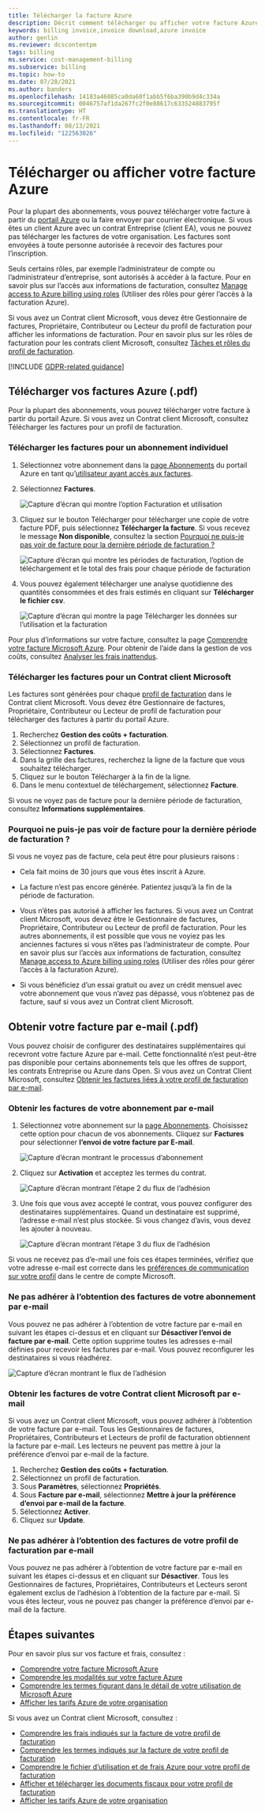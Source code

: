 ```yaml
---
title: Télécharger la facture Azure
description: Décrit comment télécharger ou afficher votre facture Azure.
keywords: billing invoice,invoice download,azure invoice
author: genlin
ms.reviewer: dcscontentpm
tags: billing
ms.service: cost-management-billing
ms.subservice: billing
ms.topic: how-to
ms.date: 07/28/2021
ms.author: banders
ms.openlocfilehash: 14183a46085ca0da60f1abb5f6ba390b9d4c334a
ms.sourcegitcommit: 0046757af1da267fc2f0e88617c633524883795f
ms.translationtype: HT
ms.contentlocale: fr-FR
ms.lasthandoff: 08/13/2021
ms.locfileid: "122563026"
---
```

# <a name="download-or-view-your-azure-billing-invoice"></a>Télécharger ou afficher votre facture Azure

Pour la plupart des abonnements, vous pouvez télécharger votre facture à partir du [portail Azure](https://portal.azure.com/#blade/Microsoft_Azure_Billing/SubscriptionsBlade) ou la faire envoyer par courrier électronique. Si vous êtes un client Azure avec un contrat Entreprise (client EA), vous ne pouvez pas télécharger les factures de votre organisation. Les factures sont envoyées à toute personne autorisée à recevoir des factures pour l’inscription.

Seuls certains rôles, par exemple l’administrateur de compte ou l’administrateur d’entreprise, sont autorisés à accéder à la facture. Pour en savoir plus sur l’accès aux informations de facturation, consultez [Manage access to Azure billing using roles](manage-billing-access.md) (Utiliser des rôles pour gérer l’accès à la facturation Azure).

Si vous avez un Contrat client Microsoft, vous devez être Gestionnaire de factures, Propriétaire, Contributeur ou Lecteur du profil de facturation pour afficher les informations de facturation. Pour en savoir plus sur les rôles de facturation pour les contrats client Microsoft, consultez [Tâches et rôles du profil de facturation](understand-mca-roles.md#billing-profile-roles-and-tasks).

[!INCLUDE [GDPR-related guidance](../../../includes/gdpr-intro-sentence.md)]

## <a name="download-your-azure-invoices-pdf"></a>Télécharger vos factures Azure (.pdf)

Pour la plupart des abonnements, vous pouvez télécharger votre facture à partir du portail Azure. Si vous avez un Contrat client Microsoft, consultez Télécharger les factures pour un profil de facturation.

### <a name="download-invoices-for-an-individual-subscription"></a>Télécharger les factures pour un abonnement individuel

1. Sélectionnez votre abonnement dans la [page Abonnements](https://portal.azure.com/#blade/Microsoft_Azure_Billing/SubscriptionsBlade) du portail Azure en tant qu’[utilisateur ayant accès aux factures](manage-billing-access.md).

2. Sélectionnez **Factures**.

    ![Capture d’écran qui montre l’option Facturation et utilisation](./media/download-azure-invoice-daily-usage-date/billingandusage.png)

3. Cliquez sur le bouton Télécharger pour télécharger une copie de votre facture PDF, puis sélectionnez **Télécharger la facture**. Si vous recevez le message **Non disponible**, consultez la section [Pourquoi ne puis-je pas voir de facture pour la dernière période de facturation ?](#noinvoice)

    ![Capture d’écran qui montre les périodes de facturation, l’option de téléchargement et le total des frais pour chaque période de facturation](./media/download-azure-invoice-daily-usage-date/downloadinvoice.png)

4. Vous pouvez également télécharger une analyse quotidienne des quantités consommées et des frais estimés en cliquant sur **Télécharger le fichier csv**.

    ![Capture d’écran qui montre la page Télécharger les données sur l’utilisation et la facturation](./media/download-azure-invoice-daily-usage-date/usageandinvoice.png)

Pour plus d’informations sur votre facture, consultez la page [Comprendre votre facture Microsoft Azure](../understand/review-individual-bill.md). Pour obtenir de l’aide dans la gestion de vos coûts, consultez [Analyser les frais inattendus](../understand/analyze-unexpected-charges.md).

### <a name="download-invoices-for-a-microsoft-customer-agreement"></a>Télécharger les factures pour un Contrat client Microsoft

Les factures sont générées pour chaque [profil de facturation](../understand/mca-overview.md#billing-profiles) dans le Contrat client Microsoft. Vous devez être Gestionnaire de factures, Propriétaire, Contributeur ou Lecteur de profil de facturation pour télécharger des factures à partir du portail Azure.

1. Recherchez **Gestion des coûts + facturation**.
2. Sélectionnez un profil de facturation.
3. Sélectionnez **Factures**.
4. Dans la grille des factures, recherchez la ligne de la facture que vous souhaitez télécharger.
5. Cliquez sur le bouton Télécharger à la fin de la ligne.
6. Dans le menu contextuel de téléchargement, sélectionnez **Facture**.

Si vous ne voyez pas de facture pour la dernière période de facturation, consultez **Informations supplémentaires**. <!-- Fix this -->
### <a name="why-dont-i-see-an-invoice-for-the-last-billing-period"></a><a name="noinvoice"></a> Pourquoi ne puis-je pas voir de facture pour la dernière période de facturation ?

Si vous ne voyez pas de facture, cela peut être pour plusieurs raisons :

- Cela fait moins de 30 jours que vous êtes inscrit à Azure.

- La facture n’est pas encore générée. Patientez jusqu’à la fin de la période de facturation.

- Vous n’êtes pas autorisé à afficher les factures. Si vous avez un Contrat client Microsoft, vous devez être le Gestionnaire de factures, Propriétaire, Contributeur ou Lecteur de profil de facturation. Pour les autres abonnements, il est possible que vous ne voyiez pas les anciennes factures si vous n’êtes pas l’administrateur de compte. Pour en savoir plus sur l’accès aux informations de facturation, consultez [Manage access to Azure billing using roles](manage-billing-access.md) (Utiliser des rôles pour gérer l’accès à la facturation Azure).

- Si vous bénéficiez d’un essai gratuit ou avez un crédit mensuel avec votre abonnement que vous n’avez pas dépassé, vous n’obtenez pas de facture, sauf si vous avez un Contrat client Microsoft.

## <a name="get-your-invoice-in-email-pdf"></a>Obtenir votre facture par e-mail (.pdf)

Vous pouvez choisir de configurer des destinataires supplémentaires qui recevront votre facture Azure par e-mail. Cette fonctionnalité n’est peut-être pas disponible pour certains abonnements tels que les offres de support, les contrats Entreprise ou Azure dans Open. Si vous avez un Contrat Client Microsoft, consultez [Obtenir les factures liées à votre profil de facturation par e-mail](../understand/download-azure-invoice.md#get-your-billing-profiles-invoice-in-email).

### <a name="get-your-subscriptions-invoices-in-email"></a>Obtenir les factures de votre abonnement par e-mail

1. Sélectionnez votre abonnement sur la [page Abonnements](https://portal.azure.com/#blade/Microsoft_Azure_Billing/SubscriptionsBlade). Choisissez cette option pour chacun de vos abonnements. Cliquez sur **Factures** pour sélectionner **l’envoi de votre facture par E-mail**.

    ![Capture d’écran montrant le processus d’abonnement](./media/download-azure-invoice-daily-usage-date/invoicesdeeplink01.png)

2. Cliquez sur **Activation** et acceptez les termes du contrat.

    ![Capture d’écran montrant l’étape 2 du flux de l’adhésion](./media/download-azure-invoice-daily-usage-date/invoicearticlestep02.png)

3. Une fois que vous avez accepté le contrat, vous pouvez configurer des destinataires supplémentaires. Quand un destinataire est supprimé, l’adresse e-mail n’est plus stockée. Si vous changez d’avis, vous devez les ajouter à nouveau.

    ![Capture d’écran montrant l’étape 3 du flux de l’adhésion](./media/download-azure-invoice-daily-usage-date/invoicearticlestep03.png)

Si vous ne recevez pas d’e-mail une fois ces étapes terminées, vérifiez que votre adresse e-mail est correcte dans les [préférences de communication sur votre profil](https://account.microsoft.com/profile) dans le centre de compte Microsoft.

### <a name="opt-out-of-getting-your-subscriptions-invoices-in-email"></a>Ne pas adhérer à l’obtention des factures de votre abonnement par e-mail

Vous pouvez ne pas adhérer à l’obtention de votre facture par e-mail en suivant les étapes ci-dessus et en cliquant sur **Désactiver l’envoi de facture par e-mail**. Cette option supprime toutes les adresses e-mail définies pour recevoir les factures par e-mail. Vous pouvez reconfigurer les destinataires si vous réadhérez.

 ![Capture d’écran montrant le flux de l’adhésion](./media/download-azure-invoice-daily-usage-date/invoicearticlestep04.png)

### <a name="get-your-microsoft-customer-agreement-invoices-in-email"></a>Obtenir les factures de votre Contrat client Microsoft par e-mail

Si vous avez un Contrat client Microsoft, vous pouvez adhérer à l’obtention de votre facture par e-mail. Tous les Gestionnaires de factures, Propriétaires, Contributeurs et Lecteurs de profil de facturation obtiennent la facture par e-mail. Les lecteurs ne peuvent pas mettre à jour la préférence d’envoi par e-mail de la facture.

1. Recherchez **Gestion des coûts + facturation**.
1. Sélectionnez un profil de facturation.
1. Sous **Paramètres**, sélectionnez **Propriétés**.
1. Sous **Facture par e-mail**, sélectionnez **Mettre à jour la préférence d’envoi par e-mail de la facture**.
1. Sélectionnez **Activer**.
1. Cliquez sur **Update**.

### <a name="opt-out-of-getting-your-billing-profile-invoices-in-email"></a>Ne pas adhérer à l’obtention des factures de votre profil de facturation par e-mail

Vous pouvez ne pas adhérer à l’obtention de votre facture par e-mail en suivant les étapes ci-dessus et en cliquant sur **Désactiver**. Tous les Gestionnaires de factures, Propriétaires, Contributeurs et Lecteurs seront également exclus de l’adhésion à l’obtention de la facture par e-mail. Si vous êtes lecteur, vous ne pouvez pas changer la préférence d’envoi par e-mail de la facture.

## <a name="next-steps"></a>Étapes suivantes

Pour en savoir plus sur vos facture et frais, consultez :

- [Comprendre votre facture Microsoft Azure](../understand/review-individual-bill.md)
- [Comprendre les modalités sur votre facture Azure](../understand/understand-invoice.md)
- [Comprendre les termes figurant dans le détail de votre utilisation de Microsoft Azure](../understand/understand-usage.md)
- [Afficher les tarifs Azure de votre organisation](ea-pricing.md)

Si vous avez un Contrat client Microsoft, consultez :

- [Comprendre les frais indiqués sur la facture de votre profil de facturation](../understand/review-customer-agreement-bill.md)
- [Comprendre les termes indiqués sur la facture de votre profil de facturation](../understand/mca-understand-your-invoice.md)
- [Comprendre le fichier d’utilisation et de frais Azure pour votre profil de facturation](../understand/mca-understand-your-usage.md)
- [Afficher et télécharger les documents fiscaux pour votre profil de facturation](../understand/mca-download-tax-document.md)
- [Afficher les tarifs Azure de votre organisation](ea-pricing.md)
